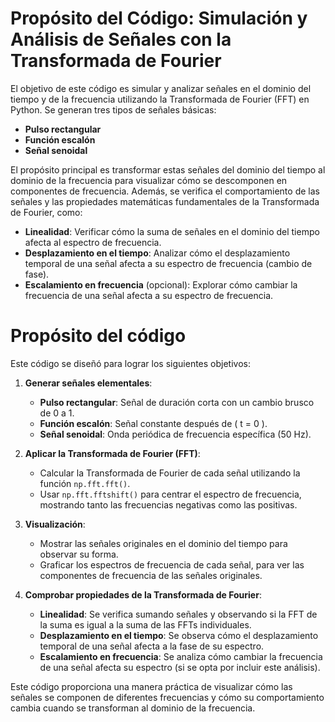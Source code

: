 # Propósito del Código: Simulación y Análisis de Señales con la Transformada de Fourier
El objetivo de este código es simular y analizar señales en el dominio del tiempo y de la frecuencia utilizando la Transformada de Fourier (FFT) en Python. Se generan tres tipos de señales básicas:
- **Pulso rectangular**
- **Función escalón**
- **Señal senoidal**

El propósito principal es transformar estas señales del dominio del tiempo al dominio de la frecuencia para visualizar cómo se descomponen en componentes de frecuencia. Además, se verifica el comportamiento de las señales y las propiedades matemáticas fundamentales de la Transformada de Fourier, como:

- **Linealidad**: Verificar cómo la suma de señales en el dominio del tiempo afecta al espectro de frecuencia.
- **Desplazamiento en el tiempo**: Analizar cómo el desplazamiento temporal de una señal afecta a su espectro de frecuencia (cambio de fase).
- **Escalamiento en frecuencia** (opcional): Explorar cómo cambiar la frecuencia de una señal afecta a su espectro de frecuencia.


# Propósito del código
Este código se diseñó para lograr los siguientes objetivos:

1. **Generar señales elementales**:
   - **Pulso rectangular**: Señal de duración corta con un cambio brusco de 0 a 1.
   - **Función escalón**: Señal constante después de \( t = 0 \).
   - **Señal senoidal**: Onda periódica de frecuencia específica (50 Hz).
   
2. **Aplicar la Transformada de Fourier (FFT)**:
   - Calcular la Transformada de Fourier de cada señal utilizando la función `np.fft.fft()`.
   - Usar `np.fft.fftshift()` para centrar el espectro de frecuencia, mostrando tanto las frecuencias negativas como las positivas.

3. **Visualización**:
   - Mostrar las señales originales en el dominio del tiempo para observar su forma.
   - Graficar los espectros de frecuencia de cada señal, para ver las componentes de frecuencia de las señales originales.

4. **Comprobar propiedades de la Transformada de Fourier**:
   - **Linealidad**: Se verifica sumando señales y observando si la FFT de la suma es igual a la suma de las FFTs individuales.
   - **Desplazamiento en el tiempo**: Se observa cómo el desplazamiento temporal de una señal afecta a la fase de su espectro.
   - **Escalamiento en frecuencia**: Se analiza cómo cambiar la frecuencia de una señal afecta su espectro (si se opta por incluir este análisis).

Este código proporciona una manera práctica de visualizar cómo las señales se componen de diferentes frecuencias y cómo su comportamiento cambia cuando se transforman al dominio de la frecuencia.



